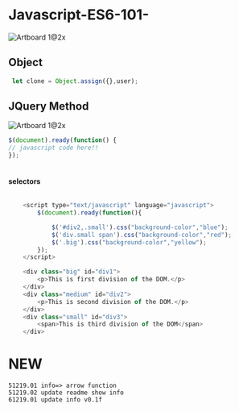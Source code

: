 # Javascript-ES6-101-
![Artboard 1@2x](https://github.com/topkoka/Javascript-ES6-101-/blob/master/Ai%20info/2x/Artboard%201%402x.png)

## Object
```js
 let clone = Object.assign({},user);
```

## JQuery Method
![Artboard 1@2x](http://codewithme.us/dc/reveal.js/images/document-ready.png)
``` js
$(document).ready(function() {
// javascript code here!!
});
    
```
####  selectors
```js

    <script type="text/javascript" language="javascript">
        $(document).ready(function(){

            $('#div2,.small').css("background-color","blue");
            $('div.small span').css("background-color","red");
            $('.big').css("background-color","yellow");
        });
    </script>

    <div class="big" id="div1">
        <p>This is first division of the DOM.</p>
    </div>
    <div class="medium" id="div2">
        <p>This is second division of the DOM.</p>
    </div>
    <div class="small" id="div3">
        <span>This is third division of the DOM</span>
    </div>
```
# NEW
    51219.01 info=> arrow function
    51219.02 update readme show info
    61219.01 update info v0.1f
